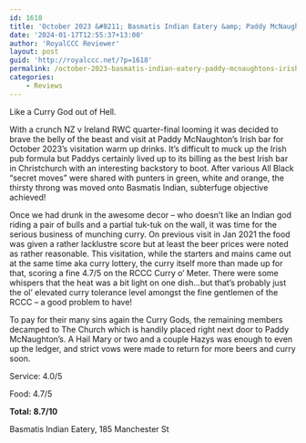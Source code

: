 ```yaml
---
id: 1618
title: 'October 2023 &#8211; Basmatis Indian Eatery &amp; Paddy McNaughton&#8217;s Irish Bar'
date: '2024-01-17T12:55:37+13:00'
author: 'RoyalCCC Reviewer'
layout: post
guid: 'http://royalccc.net/?p=1618'
permalink: /october-2023-basmatis-indian-eatery-paddy-mcnaughtons-irish-bar/
categories:
    - Reviews
---
```


Like a Curry God out of Hell.

With a crunch NZ v Ireland RWC quarter-final looming it was decided to brave the belly of the beast and visit at Paddy McNaughton’s Irish bar for October 2023’s visitation warm up drinks. It’s difficult to muck up the Irish pub formula but Paddys certainly lived up to its billing as the best Irish bar in Christchurch with an interesting backstory to boot. After various All Black “secret moves” were shared with punters in green, white and orange, the thirsty throng was moved onto Basmatis Indian, subterfuge objective achieved!

Once we had drunk in the awesome decor – who doesn’t like an Indian god riding a pair of bulls and a partial tuk-tuk on the wall, it was time for the serious business of munching curry. On previous visit in Jan 2021 the food was given a rather lacklustre score but at least the beer prices were noted as rather reasonable. This visitation, while the starters and mains came out at the same time aka curry lottery, the curry itself more than made up for that, scoring a fine 4.7/5 on the RCCC Curry o’ Meter. There were some whispers that the heat was a bit light on one dish…but that’s probably just the ol’ elevated curry tolerance level amongst the fine gentlemen of the RCCC – a good problem to have!

To pay for their many sins again the Curry Gods, the remaining members decamped to The Church which is handily placed right next door to Paddy McNaughton’s. A Hail Mary or two and a couple Hazys was enough to even up the ledger, and strict vows were made to return for more beers and curry soon.

Service: 4.0/5

Food: 4.7/5

**Total: 8.7/10**

Basmatis Indian Eatery, 185 Manchester St